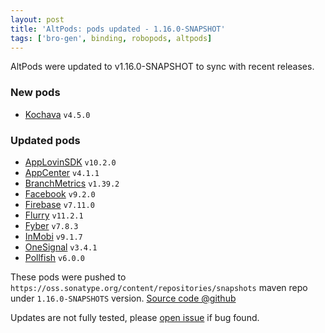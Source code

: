 ```yaml
---
layout: post
title: 'AltPods: pods updated - 1.16.0-SNAPSHOT'
tags: ['bro-gen', binding, robopods, altpods]
---
```

AltPods were updated to v1.16.0-SNAPSHOT to sync with recent releases.

### New pods 
- [Kochava](https://github.com/dkimitsa/robovm-robopods/tree/alt/kochava) `v4.5.0`

### Updated pods
- [AppLovinSDK](https://github.com/dkimitsa/robovm-robopods/tree/alt/applovinsdk) `v10.2.0`
- [AppCenter](https://github.com/dkimitsa/robovm-robopods/tree/alt/appcenter) `v4.1.1`
- [BranchMetrics](https://github.com/dkimitsa/robovm-robopods/tree/alt/applovinsdk) `v1.39.2`
- [Facebook](https://github.com/dkimitsa/robovm-robopods/tree/alt/facebook) `v9.2.0`
- [Firebase](https://github.com/dkimitsa/robovm-robopods/tree/alt/firebase) `v7.11.0`
- [Flurry](https://github.com/dkimitsa/robovm-robopods/tree/alt/flurry) `v11.2.1`
- [Fyber](https://github.com/dkimitsa/robovm-robopods/tree/alt/fyber) `v7.8.3`
- [InMobi](https://github.com/dkimitsa/robovm-robopods/blob/alt/inmobi) `v9.1.7`
- [OneSignal](https://github.com/dkimitsa/robovm-robopods/tree/alt/onesignal) `v3.4.1`
- [Pollfish](https://github.com/dkimitsa/robovm-robopods/tree/alt/pollfish) `v6.0.0`


These pods were pushed to `https://oss.sonatype.org/content/repositories/snapshots` maven repo under `1.16.0-SNAPSHOTS` version.
[Source code @github](https://github.com/dkimitsa/robovm-robopods)

Updates are not fully tested, please [open issue](https://github.com/dkimitsa/robovm-robopods/issues/new) if bug found.